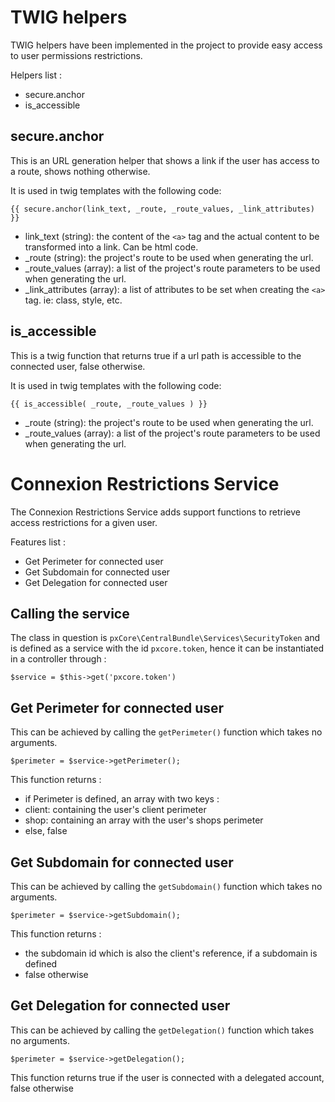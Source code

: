 TWIG helpers
======================

TWIG helpers have been implemented in the project to provide easy access to user permissions restrictions.

Helpers list :

- secure.anchor
- is_accessible

secure.anchor
-------------

This is an URL generation helper that shows a link if the user has access to a route, shows nothing otherwise.

It is used in twig templates with the following code:

    {{ secure.anchor(link_text, _route, _route_values, _link_attributes) }}

- link_text (string): the content of the `<a>` tag and the actual content to be transformed into a link. Can be html code.
- _route (string): the project's route to be used when generating the url.
- _route_values (array): a list of the project's route parameters to be used when generating the url.
- _link_attributes (array): a list of attributes to be set when creating the `<a>` tag. ie: class, style, etc.

is_accessible
-------------

This is a twig function that returns true if a url path is accessible to the connected user, false otherwise.

It is used in twig templates with the following code:

    {{ is_accessible( _route, _route_values ) }}

- _route (string): the project's route to be used when generating the url.
- _route_values (array): a list of the project's route parameters to be used when generating the url.

Connexion Restrictions Service
==============================

The Connexion Restrictions Service adds support functions to retrieve access restrictions for a given user.

Features list :

- Get Perimeter for connected user
- Get Subdomain for connected user
- Get Delegation for connected user

Calling the service
-------------------

The class in question is `pxCore\CentralBundle\Services\SecurityToken` and is defined as a service with the id `pxcore.token`, hence it can be instantiated in a controller through :

    $service = $this->get('pxcore.token')

Get Perimeter for connected user
--------------------------------

This can be achieved by calling the `getPerimeter()` function which takes no arguments.

    $perimeter = $service->getPerimeter();

This function returns :

- if Perimeter is defined, an array with two keys :
 - client: containing the user's client perimeter
 - shop: containing an array with the user's shops perimeter
- else, false

Get Subdomain for connected user
--------------------------------
This can be achieved by calling the `getSubdomain()` function which takes no arguments.

    $perimeter = $service->getSubdomain();

This function returns :

- the subdomain id which is also the client's reference, if a subdomain is defined
- false otherwise

Get Delegation for connected user
---------------------------------
This can be achieved by calling the `getDelegation()` function which takes no arguments.

    $perimeter = $service->getDelegation();

This function returns true if the user is connected with a delegated account, false otherwise
